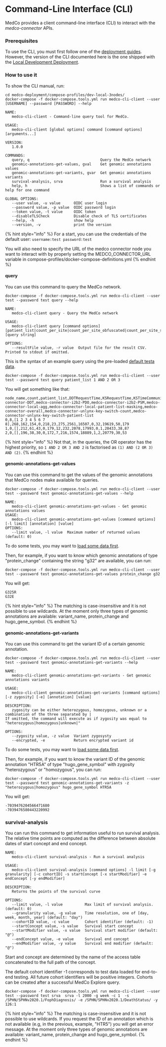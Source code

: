 # Command-Line Interface \(CLI\)

MedCo provides a client command-line interface \(CLI\) to interact with the _medco-connector_ APIs.

### Prerequisites

To use the CLI, you must first follow one of the [deployment guides](deployment/). However, the version of the CLI documented here is the one shipped with the [Local Development Deployment](deployment/local-development-deployment.md).

### How to use it

To show the CLI manual, run:

```text
cd medco-deployment/compose-profiles/dev-local-3nodes/
docker-compose -f docker-compose.tools.yml run medco-cli-client --user [USERNAME] --password [PASSWORD] --help

NAME:
   medco-cli-client - Command-line query tool for MedCo.

USAGE:
   medco-cli-client [global options] command [command options] [arguments...]

VERSION:
   1.0.0

COMMANDS:
   query, q                                Query the MedCo network
   genomic-annotations-get-values, gval    Get genomic annotations values
   genomic-annotations-get-variants, gvar  Get genomic annotations variants
   survival-analysis, srva                 Run a survival analysis
   help, h                                 Shows a list of commands or help for one command

GLOBAL OPTIONS:
   --user value, -u value      OIDC user login
   --password value, -p value  OIDC password login
   --token value, -t value     OIDC token
   --disableTLSCheck           Disable check of TLS certificates
   --help, -h                  show help
   --version, -v               print the version
```

{% hint style="info" %}
For a start, you can use the credentials of the default user:  `username:test password:test`

You will also need to specify the URL of the medco connector node you want to interact with by properly setting the MEDCO\_CONNECTOR\_URL variable in compose-profiles/docker-compose-definitions.yml
{% endhint %}

#### query

You can use this command to query the MedCo network.

```text
docker-compose -f docker-compose.tools.yml run medco-cli-client --user test --password test query --help

NAME:
   medco-cli-client query - Query the MedCo network

USAGE:
   medco-cli-client query [command options] [patient_list|count_per_site|count_per_site_obfuscated|count_per_site_shuffled|count_per_site_shuffled_obfuscated|count_global|count_global_obfuscated] [query string]

OPTIONS:
   --resultFile value, -r value  Output file for the result CSV. Printed to stdout if omitted.
```

This is the syntax of an example query using the pre-loaded [default testa data](../developer-guide/description-of-the-default-test-data.md).

```text
docker-compose -f docker-compose.tools.yml run medco-cli-client --user test --password test query patient_list 1 AND 2 OR 3
```

You will get something like that:

```text
node_name,count,patient_list,DDTRequestTime,KSRequestTime,KSTimeCommunication,KSTimeExec,TaggingTimeCommunication,TaggingTimeExec,medco-connector-DDT,medco-connector-i2b2-PDO,medco-connector-i2b2-PSM,medco-connector-local-agg,medco-connector-local-patient-list-masking,medco-connector-overall,medco-connector-unlynx-key-switch-count,medco-connector-unlynx-key-switch-patient-list
0,8,[1 2 3 4 5 6 7 8],268,162,154,0,218,23,275,2561,16507,0,32,19619,50,179
1,0,[],212,61,43,0,179,12,232,2078,17993,0,1,20433,38,87
2,0,[],196,38,30,0,172,7,216,1574,18889,1,2,20779,30,53
```

{% hint style="info" %}
Not that, in the queries, the OR operator has the highest priority, so `1 AND 2 OR 3 AND 2` is factorised as `(1) AND (2 OR 3) AND (2)`.
{% endhint %}

#### genomic-annotations-get-values

You can use this command to get the values of the genomic annotations that MedCo nodes make available for queries.

```text
docker-compose -f docker-compose.tools.yml run medco-cli-client --user test --password test genomic-annotations-get-values --help

NAME:
   medco-cli-client genomic-annotations-get-values - Get genomic annotations values
USAGE:
   medco-cli-client genomic-annotations-get-values [command options] [-l limit] [annotation] [value]
OPTIONS:
   --limit value, -l value  Maximum number of returned values (default: 0)
```

To do some tests, you may want to [load some data first](loading-data/v0-genomic-data.md).

Then, for example, if you want to know which genomic annotations of type "protein\_change" containing the string "g32" are available, you can run:

```text
docker-compose -f docker-compose.tools.yml run medco-cli-client --user test --password test genomic-annotations-get-values protein_change g32
```

You will get:

```text
G325R
G32E
```

{% hint style="info" %}
The matching is case-insensitive and it is not possible to use wildcards. At the moment only three types of genomic annotations are available: variant\_name, protein\_change and hugo\_gene\_symbol.
{% endhint %}

#### genomic-annotations-get-variants

You can use this command to get the variant ID of a certain genomic annotation. 

```text
docker-compose -f docker-compose.tools.yml run medco-cli-client --user test --password test genomic-annotations-get-variants --help

NAME:
   medco-cli-client genomic-annotations-get-variants - Get genomic annotations variants

USAGE:
   medco-cli-client genomic-annotations-get-variants [command options] [-z zygosity] [-e] [annotation] [value]

DESCRIPTION:
   zygosity can be either heterozygous, homozygous, unknown or a combination of the three separated by |
If omitted, the command will execute as if zygosity was equal to "heterozygous|homozygous|unknown|"

OPTIONS:
   --zygosity value, -z value  Variant zygosysty
   --encrypted, -e             Return encrypted variant id

```

To do some tests, you may want to [load some data first](loading-data/v0-genomic-data.md).

Then, for example, if you want to know the variant ID of the genomic annotation "HTR5A" of type "hugo\_gene\_symbol" with zygosity "heterozygous" or "homozygous", you can run:

```text
docker-compose -f docker-compose.tools.yml run medco-cli-client --user test --password test genomic-annotations-get-variants -z "heterozygous|homozygous" hugo_gene_symbol HTR5A
```

You will get:

```text
-7039476204566471680
-7039476580443220992
```

### survival-analysis

You can run this command to get information useful to run survival analysis. The relative time points are computed as the difference between absolute dates of start concept and end concept.

```text
NAME:
   medco-cli-client survival-analysis - Run a survival analysis

USAGE:
   medco-cli-client survival-analysis [command options] -l limit [-g granularity] [-c cohortID] -s startConcept [-x startModifier] -e endConcept [-y endModifier]

DESCRIPTION:
   Returns the points of the survival curve

OPTIONS:
   --limit value, -l value          Max limit of survival analysis. (default: 0)
   --granularity value, -g value    Time resolution, one of [day, week, month, year] (default: "day")
   --cohortID value, -c value       Cohort identifier (default: -1)
   --startConcept value, -s value   Survival start concept
   --startModifier value, -x value  Survival start modifier (default: "@")
   --endConcept value, -e value     Survival end concept
   --endModifier value, -y value    Survival end modifier (default: "@")

```

Start and concept are determined by the name of the access table concatenated to the full path of the concept.

The default cohort identifier -1 corresponds to test data loaded for end-to-end testing.  All future cohort identifiers will be positive integers. Cohorts can be created after a successful MedCo Explore query.

```text
docker-compose -f docker-compose.tools.yml run medco-cli-client --user test --password test srva  srva -l 2000 -g week -c 1  -s /SPHN/SPHNv2020.1/FophDiagnosis/ -e /SPHN/SPHNv2020.1/DeathStatus/ -y 126:1
```

{% hint style="info" %}
The matching is case-insensitive and it is not possible to use wildcards. If you request the ID of an annotation which is not available \(e.g, in the previous, example, "HTR5"\) you will get an error message. At the moment only three types of genomic annotations are available: variant\_name, protein\_change and hugo\_gene\_symbol.
{% endhint %}
